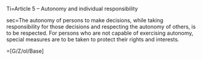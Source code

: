 Ti=Article 5 – Autonomy and individual responsibility 

sec=The autonomy of persons to make decisions, while taking responsibility for those decisions and respecting the autonomy of others, is to be respected. For persons who are not capable of exercising autonomy, special measures are to be taken to protect their rights and interests. 

=[G/Z/ol/Base]
